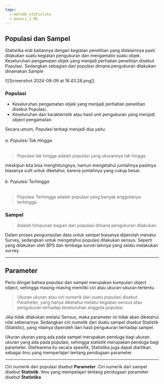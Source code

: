 ```yaml
---
tags:
  - metode_statistika
  - materi_1_MS
---
```

## Populasi dan Sampel

Statistika erat kaitannya dengan kegiatan penelitian yang didalamnya pasti dilakukan suatu kegiatan pengukuran dan mengamatio suatu objek.
Keseluruhan pengamatan objek yang menjadi perhatian penelitian disebut Populasi. Sedangkan sebagian dari populasi dimana pengukuran dilakukan dinamakan Sample

![[Screenshot 2024-08-09 at 16.43.28.png]]

### Populasi

- Keseluruhan pengamatan objek yang menjadi perhatian penelitian disebut Populasi.
- Keseluruhan dari karakteristik atau hasil unit pengukuran yang menjadi object pengamatan

Secara umum, Populasi terbagi menjadi dua yaitu:
###### a. Populasi Tak Hingga
> Populasi tak hingga adalah populasi yang ukurannya tak hingga. 

meskipun kita bisa menghitungnya, namun mengetahui jumlahnya pastinya biasanya sulit untuk diketahui, karena jumlahnya yang cukup besar.
###### b. Populasi Terhingga
> Populasi Terhingga adalah populasi yang banyak anggotanya terhingga.


### Sampel
>Adalah himpunan bagian dari populasi dimana pengukuran dilakukan.

Dalam proses pengumpulan data untuk sampel biasanya diperolah menalui Survey, sedangkan untuk mengetahui populasi dilakukan sensus. Seperti yang dilakukan oleh BPS dan lembaga survei lainnya yang selalu melakukan survey.

---

## Parameter

Perlu diingat bahwa populasi dan sampel merupakan kumpulan object object, sehingga masing-masing memiliki ciri atau ukuran-ukuran tertentu. 
> Ukuran ukuran atau ciri numerik dari suatu populasi disebut Parameter, yang hanya diketahui melalui kegiatan sensus atau pengukuran terhadap keseluruhan anggota populasi.

Jika tidak dilakukan melalui Sensus, maka parameter ini tidak akan diketahui nilai sebenarnya. Sedangkan ciri numetik dari duatu sampel disebut Statistik (Statistic), yang nilainya diperoleh dari hasil pengukuran terhadap sampel. 

Ukuran ukuran yang ada pada sampel merupakan penduga bagi ukuran ukuran yang ada pada populasi, sehingga statistik merupakan penduga bagi parameter. Olehkarena itu secara spesifik, Statistika juga dapat diartikan sebagai ilmu yang memperlajari tentang pendugaan parameter.

---

Ciri numerik dari populasi disebut **Parameter**. Ciri numerik dari sampel disebut **Statistik**. Ilmu yang mempelajari tentang pendugaan parameter disebut **Statistika**